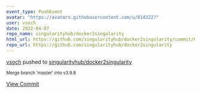 ```yaml
---
event_type: PushEvent
avatar: "https://avatars.githubusercontent.com/u/814322?"
user: vsoch
date: 2022-04-07
repo_name: singularityhub/docker2singularity
html_url: https://github.com/singularityhub/docker2singularity/commit/60f0b4b70a5232cd0b832cc94a267d8a4be8ab84
repo_url: https://github.com/singularityhub/docker2singularity
---
```


<a href='https://github.com/vsoch' target='_blank'>vsoch</a> pushed to <a href='https://github.com/singularityhub/docker2singularity' target='_blank'>singularityhub/docker2singularity</a>

<small>Merge branch 'master' into v3.9.8</small>

<a href='https://github.com/singularityhub/docker2singularity/commit/60f0b4b70a5232cd0b832cc94a267d8a4be8ab84' target='_blank'>View Commit</a>